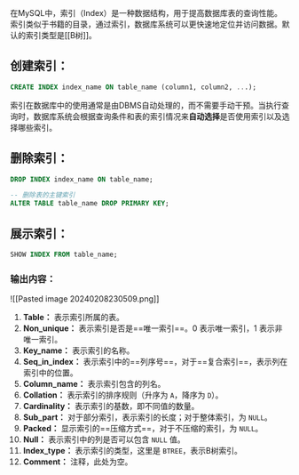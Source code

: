在MySQL中，索引（Index）是一种数据结构，用于提高数据库表的查询性能。索引类似于书籍的目录，通过索引，数据库系统可以更快速地定位并访问数据。默认的索引类型是[[B树]]。
## 创建索引：
```sql
CREATE INDEX index_name ON table_name (column1, column2, ...);
```
索引在数据库中的使用通常是由DBMS自动处理的，而不需要手动干预。当执行查询时，数据库系统会根据查询条件和表的索引情况来**自动选择**是否使用索引以及选择哪些索引。
## 删除索引：
```sql
DROP INDEX index_name ON table_name;

-- 删除表的主键索引
ALTER TABLE table_name DROP PRIMARY KEY;
```
## 展示索引：
```sql
SHOW INDEX FROM table_name;
```
### 输出内容：
![[Pasted image 20240208230509.png]]
1. **Table：** 表示索引所属的表。
2. **Non_unique：** 表示索引是否是==唯一索引==。0 表示唯一索引，1 表示非唯一索引。
3. **Key_name：** 表示索引的名称。
4. **Seq_in_index：** 表示索引中的==列序号==，对于==复合索引==，表示列在索引中的位置。
5. **Column_name：** 表示索引包含的列名。
6. **Collation：** 表示索引的排序规则（升序为 `A`，降序为 `D`）。
7. **Cardinality：** 表示索引的基数，即不同值的数量。
8. **Sub_part：** 对于部分索引，表示索引的长度；对于整体索引，为 `NULL`。
9. **Packed：** 显示索引的==压缩方式==，对于不压缩的索引，为 `NULL`。
10. **Null：** 表示索引中的列是否可以包含 `NULL` 值。
11. **Index_type：** 表示索引的类型，这里是 `BTREE`，表示B树索引。
12. **Comment：** 注释，此处为空。